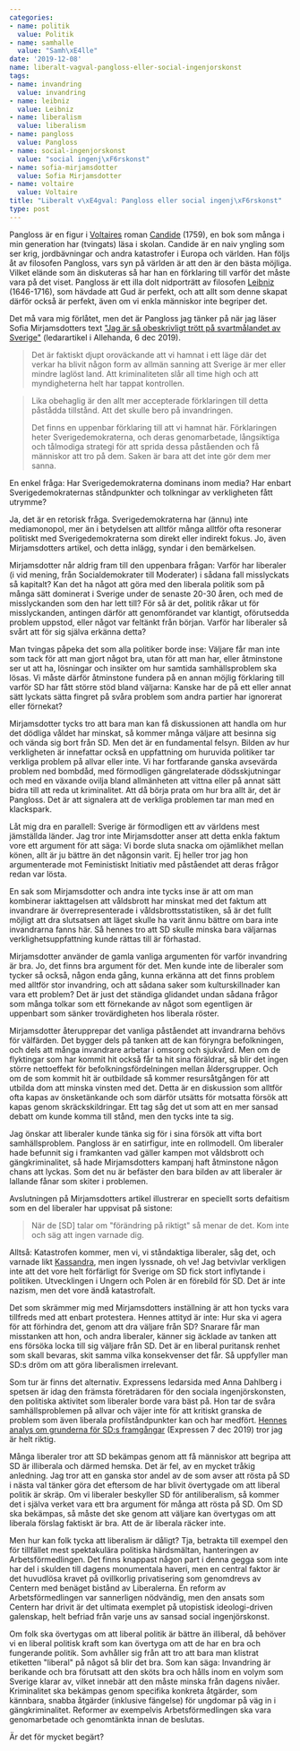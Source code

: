 ```yaml
---
categories:
- name: politik
  value: Politik
- name: samhalle
  value: "Samh\xE4lle"
date: '2019-12-08'
name: liberalt-vagval-pangloss-eller-social-ingenjorskonst
tags:
- name: invandring
  value: invandring
- name: leibniz
  value: Leibniz
- name: liberalism
  value: liberalism
- name: pangloss
  value: Pangloss
- name: social-ingenjorskonst
  value: "social ingenj\xF6rskonst"
- name: sofia-mirjamsdotter
  value: Sofia Mirjamsdotter
- name: voltaire
  value: Voltaire
title: "Liberalt v\xE4gval: Pangloss eller social ingenj\xF6rskonst"
type: post
---
```

Pangloss är en figur i [Voltaires](https://sv.wikipedia.org/wiki/Voltaire) roman [Candide](https://sv.wikipedia.org/wiki/Candide) (1759), en bok som många i min generation har (tvingats) läsa i skolan. Candide är en naiv yngling som ser krig, jordbävningar och andra katastrofer i Europa och världen. Han följs åt av filosofen Pangloss, vars syn på världen är att den är den bästa möjliga. Vilket elände som än diskuteras så har han en förklaring till varför det måste vara på det viset. Pangloss är ett illa dolt nidporträtt av filosofen [Leibniz](https://sv.wikipedia.org/wiki/Gottfried_Wilhelm_von_Leibniz) (1646-1716), som hävdade att Gud är perfekt, och att allt som denne skapat därför också är perfekt, även om vi enkla människor inte begriper det.

Det må vara mig förlåtet, men det är Pangloss jag tänker på när jag läser Sofia Mirjamsdotters text ["Jag är så obeskrivligt trött på svartmålandet av Sverige"](https://www.allehanda.se/artikel/sofia-mirjamsdotter-jag-ar-sa-obeskrivligt-trott-pa-svartmalandet-av-sverige) (ledarartikel i Allehanda, 6 dec 2019). 
> 
> Det är faktiskt djupt oroväckande att vi hamnat i ett läge där det verkar ha blivit någon form av allmän sanning att Sverige är mer eller mindre laglöst land. Att kriminaliteten slår all time high och att myndigheterna helt har tappat kontrollen.

> Lika obehaglig är den allt mer accepterade förklaringen till detta påstådda tillstånd. Att det skulle bero på invandringen.
> 
> Det finns en uppenbar förklaring till att vi hamnat här. Förklaringen heter Sverigedemokraterna, och deras genomarbetade, långsiktiga och tålmodiga strategi för att sprida dessa påståenden och få människor att tro på dem. Saken är bara att det inte gör dem mer sanna.

En enkel fråga: Har Sverigedemokraterna dominans inom media? Har enbart Sverigedemokraternas ståndpunkter och tolkningar av verkligheten fått utrymme? 

Ja, det är en retorisk fråga. Sverigedemokraterna har (ännu) inte mediamonopol, mer än i betydelsen att alltför många alltför ofta resonerar politiskt med Sverigedemokraterna som direkt eller indirekt fokus. Jo, även Mirjamsdotters artikel, och detta inlägg, syndar i den bemärkelsen.

Mirjamsdotter når aldrig fram till den uppenbara frågan: Varför har liberaler (i vid mening, från Socialdemokrater till Moderater) i sådana fall misslyckats så kapitalt? Kan det ha något att göra med den liberala politik som på många sätt dominerat i Sverige under de senaste 20-30 åren, och med de misslyckanden som den har lett till? För så är det, politik råkar ut för misslyckanden, antingen därför att genomförandet var klantigt, oförutsedda problem uppstod, eller något var feltänkt från början. Varför har liberaler så svårt att för sig själva erkänna detta?

Man tvingas påpeka det som alla politiker borde inse: Väljare får man inte som tack för att man gjort något bra, utan för att man har, eller åtminstone ser ut att ha, lösningar och insikter om hur samtida samhällsproblem ska lösas. Vi måste därför åtminstone fundera på en annan möjlig förklaring till varför SD har fått större stöd bland väljarna: Kanske har de på ett eller annat sätt lyckats sätta fingret på svåra problem som andra partier har ignorerat eller förnekat?

Mirjamsdotter tycks tro att bara man kan få diskussionen att handla om hur det dödliga våldet har minskat, så kommer många väljare att besinna sig och vända sig bort från SD. Men det är en fundamental felsyn. Bilden av hur verkligheten är innefattar också en uppfattning om huruvida politiker tar verkliga problem på allvar eller inte. Vi har fortfarande ganska avsevärda problem ned bombdåd, med förmodligen gängrelaterade dödsskjutningar och med en växande ovilja bland allmänheten att vittna eller på annat sätt bidra till att reda ut kriminalitet. Att då börja prata om hur bra allt är, det är Pangloss. Det är att signalera att de verkliga problemen tar man med en klackspark.

Låt mig dra en parallell: Sverige är förmodligen ett av världens mest jämställda länder. Jag tror inte Mirjamsdotter anser att detta enkla faktum vore ett argument för att säga: Vi borde sluta snacka om ojämlikhet mellan könen, allt är ju bättre än det någonsin varit. Ej heller tror jag hon argumenterade mot Feministiskt Initiativ med påståendet att deras frågor redan var lösta.

En sak som Mirjamsdotter och andra inte tycks inse är att om man kombinerar iakttagelsen att våldsbrott har minskat med det faktum att invandrare är överrepresenterade i våldsbrottsstatistiken, så är det fullt möjligt att dra slutsatsen att läget skulle ha varit ännu bättre om bara inte invandrarna fanns här. Så hennes tro att SD skulle minska bara väljarnas verklighetsuppfattning kunde rättas till är förhastad.

Mirjamsdotter använder de gamla vanliga argumenten för varför invandring är bra. Jo, det finns bra argument för det. Men kunde inte de liberaler som tycker så också, någon enda gång, kunna erkänna att det finns problem med alltför stor invandring, och att sådana saker som kulturskillnader kan vara ett problem? Det är just det ständiga glidandet undan sådana frågor som många tolkar som ett förnekande av något som egentligen är uppenbart som sänker trovärdigheten hos liberala röster.

Mirjamsdotter återupprepar det vanliga påståendet att invandrarna behövs för välfärden. Det bygger dels på tanken att de kan föryngra befolkningen, och dels att många invandrare arbetar i omsorg och sjukvård. Men om de flyktingar som har kommit hit också får ta hit sina föräldrar, så blir det ingen större nettoeffekt för befolkningsfördelningen mellan åldersgrupper. Och om de som kommit hit är outbildade så kommer resursåtgången för att utbilda dom att minska vinsten med det. Detta är en diskussion som alltför ofta kapas av önsketänkande och som därför utsätts för motsatta försök att kapas genom skräckskildringar. Ett tag såg det ut som att en mer sansad debatt om kunde komma till stånd, men den tycks inte ta sig.

Jag önskar att liberaler kunde tänka sig för i sina försök att vifta bort samhällsproblem. Pangloss är en satirfigur, inte en rollmodell. Om liberaler hade befunnit sig i framkanten vad gäller kampen mot våldsbrott och gängkriminalitet, så hade Mirjamsdotters kampanj haft åtminstone någon chans att lyckas. Som det nu är befäster den bara bilden av att liberaler är lallande fånar som skiter i problemen.

Avslutningen på Mirjamsdotters artikel illustrerar en speciellt sorts defaitism som en del liberaler har uppvisat på sistone:

> När de [SD] talar om "förändring på riktigt" så menar de det. Kom inte och säg att ingen varnade dig.

Alltså: Katastrofen kommer, men vi, vi ståndaktiga liberaler, såg det, och varnade likt [Kassandra](https://sv.wikipedia.org/wiki/Kassandra), men ingen lyssnade, oh ve! Jag betvivlar verkligen inte att det vore helt förfärligt för Sverige om SD fick stort inflytande i politiken. Utvecklingen i Ungern och Polen är en förebild för SD. Det är inte nazism, men det vore ändå katastrofalt.

Det som skrämmer mig med Mirjamsdotters inställning är att hon tycks vara tillfreds med att enbart protestera. Hennes attityd är inte: Hur ska vi agera för att förhindra det, genom att dra väljare från SD? Snarare får man misstanken att hon, och andra liberaler, känner sig äcklade av tanken att ens försöka locka till sig väljare från SD. Det är en liberal puritansk renhet som skall bevaras, skit samma vilka konsekvenser det får. Så uppfyller man SD:s dröm om att göra liberalismen irrelevant.

Som tur är finns det alternativ. Expressens ledarsida med Anna Dahlberg i spetsen är idag den främsta företrädaren för den sociala ingenjörskonsten, den politiska aktivitet som liberaler borde vara bäst på. Hon tar de svåra samhällsproblemen på allvar och väjer inte för att kritiskt granska de problem som även liberala profilståndpunkter kan och har medfört. [Hennes analys om grunderna för SD:s framgångar](https://www.expressen.se/ledare/anna-dahlberg/sds-genombrott-ar-ett-underbetyg-at-resten/) (Expressen 7 dec 2019) tror jag är helt riktig.

Många liberaler tror att SD bekämpas genom att få människor att begripa att SD är illiberala och därmed hemska. Det är fel, av en mycket tråkig anledning. Jag tror att en ganska stor andel av de som avser att rösta på SD i nästa val tänker göra det eftersom de har blivit övertygade om att liberal politik är skräp. Om vi liberaler beskyller SD för antiliberalism, så kommer det i själva verket vara ett bra argument för många att rösta på SD. Om SD ska bekämpas, så måste det ske genom att väljare kan övertygas om att liberala förslag faktiskt är bra. Att de är liberala räcker inte.

Men hur kan folk tycka att liberalism är dåligt? Tja, betrakta till exempel den för tillfället mest spektakulära politiska härdsmältan, hanteringen av Arbetsförmedlingen. Det finns knappast någon part i denna gegga som inte har del i skulden till dagens monumentala haveri, men en central faktor är det huvudlösa kravet på ovillkorlig privatisering som genomdrevs av Centern med benäget bistånd av Liberalerna. En reform av Arbetsförmedlingen var sannerligen nödvändig, men den ansats som Centern har drivit är det ultimata exemplet på utopistisk ideologi-driven galenskap, helt befriad från varje uns av sansad social ingenjörskonst.

Om folk ska övertygas om att liberal politik är bättre än illiberal, då behöver vi en liberal politisk kraft som kan övertyga om att de har en bra och fungerande politik. Som avhåller sig från att tro att bara man klistrat etiketten "liberal" på något så blir det bra. Som kan säga: Invandring är berikande och bra förutsatt att den sköts bra och hålls inom en volym som Sverige klarar av, vilket innebär att den måste minska från dagens nivåer. Kriminalitet ska bekämpas genom specifika konkreta åtgärder, som kännbara, snabba åtgärder (inklusive fängelse) för ungdomar på väg in i gängkriminalitet. Reformer av exempelvis Arbetsförmedlingen ska vara genomarbetade och genomtänkta innan de beslutas.

Är det för mycket begärt?

